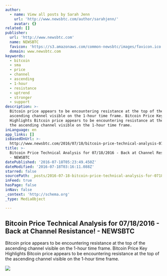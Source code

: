 ```yaml
---
author:
  - name: View all posts by Sarah Jenn
    url: 'http://www.newsbtc.com/author/sarahjenn/'
    avatar: {}
related: []
publisher:
  url: 'http://www.newsbtc.com'
  name: NEWSBTC
  favicon: 'https://s3.amazonaws.com/common-newsbtc/images/favicon.ico'
  domain: www.newsbtc.com
keywords:
  - bitcoin
  - sma
  - price
  - channel
  - ascending
  - 1-hour
  - resistance
  - uptrend
  - stronger
  - support
description: >-
  Bitcoin price appears to be encountering resistance at the top of the
  ascending channel visible on the 1-hour time frame. Bitcoin Price Key
  Highlights Bitcoin price appears to be encountering resistance at the top of
  the ascending channel visible on the 1-hour time frame.
inLanguage: en
app_links: []
isBasedOnUrl: >-
  http://www.newsbtc.com/2016/07/18/bitcoin-price-technical-analysis-07182016-back-channel-resistance/
title: >-
  Bitcoin Price Technical Analysis for 07/18/2016 - Back at Channel Resistance!
  - NEWSBTC
datePublished: '2016-07-18T05:23:49.450Z'
dateModified: '2016-07-18T03:16:11.088Z'
starred: false
sourcePath: _posts/2016-07-18-bitcoin-price-technical-analysis-for-07182016-back-at-ch.md
inFeed: true
hasPage: false
inNav: false
_context: 'http://schema.org'
_type: MediaObject

---
```

<article style=""><h1>Bitcoin Price Technical Analysis for 07/18/2016 - Back at Channel Resistance! - NEWSBTC</h1><p>Bitcoin price appears to be encountering resistance at the top of the ascending channel visible on the 1-hour time frame. Bitcoin Price Key Highlights Bitcoin price appears to be encountering resistance at the top of the ascending channel visible on the 1-hour time frame.</p><img src="http://s3.amazonaws.com/main-newsbtc-images/2016/07/18034647/160718_bitcoin.png" /></article>
